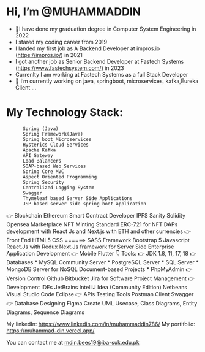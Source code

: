 # Hi, I’m @MUHAMMADDIN
- 👀I have done my graduation degree in Computer System Engineering in 2022
- I stared my coding career from 2019 
- I landed my first job as A Backend Developer at impros.io (https://impros.io/) in 2021
- I got another job as Senior Backend Developer at Fastech Systems (https://www.fastechsystem.com/) in 2023
- Currenlty I am working at Fastech Systems as a full Stack Developer 
- 🌱 I’m currently working on java, springboot, microservices, kafka,Eureka Client ...

# My Technology Stack:
          Spring (Java)
          Spring Framework(Java)
          Spring boot Microservices
          Hysterics Cloud Services
          Apache Kafka
          API Gateway
          Load Balancers
          SOAP-based Web Services
          Spring Core MVC
          Aspect Oriented Programming
          Spring Security 
          Centralized Logging System
          Swagger
          Thymeleaf based Server Side Applications
          JSP based server side spring boot application
👉	Blockchain
        Ethereum Smart Contract Developer
        IPFS
        Sanity
        Solidity
        Opensea Marketplace NFT Minting
        Standard ERC-721 for NFT
        DAPs development with React Js and Next.js with ETH and other currencies 
👉	Front End
        HTML5
        CSS ======> SASS Framework
        Bootstrap 5
        Javascript
            React.Js with Redux
                Next.Js framework for Server Side Enterprise Application Development
👉  Mobile
        Flutter
👇 Tools:
👉	JDK 1.8, 11, 17, 18
👉	Databases
        * MySQL Community Server
        * PostgreSQL Server
        * SQL Server
        * MongoDB Server for NoSQL Document-based Projects
        * PhpMyAdmin
👉  Version Control
        Github
        Bitbucket
        Jira for Software Project Management
👉  Development IDEs
        JetBrains IntelliJ Idea (Community Edition)
        Netbeans
        Visual Studio Code
        Eclipse 
👉  APIs Testing Tools
        Postman Client
        Swagger
👉 Database Designing
        Figma
        Create
        UML
             Usecase, Class Diagrams, Entity Diagrams, Sequence Diagrams

My linkedIn: https://www.linkedin.com/in/muhammaddin786/
My portifolio: https://muhammad-din.vercel.app/

You can contact me at mdin.bees19@iba-suk.edu.pk
<!---
MUHAMMADDIN786/MUHAMMADDIN786 is a ✨ special ✨ repository because its `README.md` (this file) appears on your GitHub profile.
You can click the Preview link to take a look at your changes.
--->
